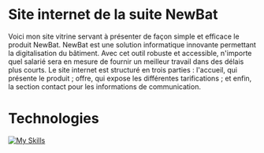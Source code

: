 # Site internet de la suite NewBat

Voici mon site vitrine servant à présenter de façon simple et efficace le produit NewBat. NewBat est une solution informatique innovante permettant la digitalisation du bâtiment. 
Avec cet outil robuste et accessible, n'importe quel salarié sera en mesure de fournir un meilleur travail dans des délais plus courts.
Le site internet est structuré en trois parties : l'accueil, qui présente le produit ; offre, qui expose les différentes tarifications ; et enfin, la section contact pour les informations de communication.
# Technologies

[![My Skills](https://skillicons.dev/icons?i=vscode,photoshop,typescript,react,next,tailwind,github,figma&perline=8)](https://skillicons.dev)
